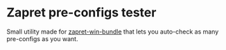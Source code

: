 # Zapret pre-configs tester
Small utility made for [zapret-win-bundle](https://github.com/bol-van/zapret-win-bundle) that lets you auto-check as many pre-configs as you want.
